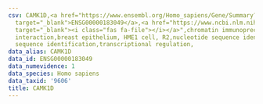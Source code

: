 ```yaml
---
csv: CAMK1D,<a href="https://www.ensembl.org/Homo_sapiens/Gene/Summary?db=core;g=ENSG00000183049"
  target="_blank">ENSG00000183049</a>,<a href="https://www.ncbi.nlm.nih.gov/pubmed/22863008"
  target="_blank"><i class="fas fa-file"></i></a>",chromatin immunoprecipitation assay,direct
  interaction,breast epithelium, HME1 cell, R2,nucleotide sequence identification,nucleotide
  sequence identification,transcriptional regulation,
data_alias: CAMK1D
data_id: ENSG00000183049
data_numevidence: 1
data_species: Homo sapiens
data_taxid: '9606'
title: CAMK1D
---
```

